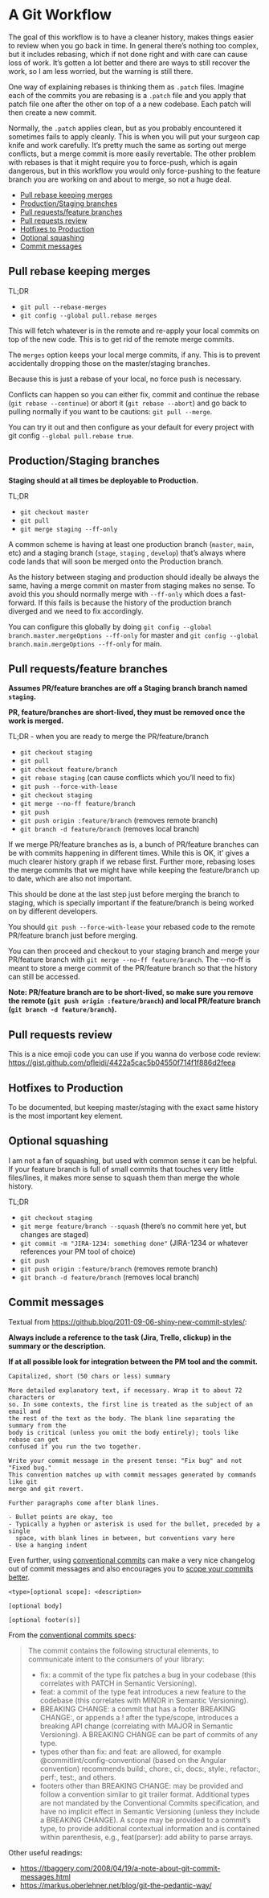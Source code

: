 # A Git Workflow

The goal of this workflow is to have a cleaner history, makes things easier to
review when you go back in time. In general there’s nothing too complex, but it
includes rebasing, which if not done right and with care can cause loss of work.
It’s gotten a lot better and there are ways to still recover the work, so I am
less worried, but the warning is still there.

One way of explaining rebases is thinking them as `.patch` files. Imagine each
of the commits you are rebasing is a `.patch` file and you apply that patch file
one after the other on top of a a new codebase. Each patch will then create a
new commit.

Normally, the `.patch` applies clean, but as you probably encountered it
sometimes fails to apply cleanly. This is when you will put your surgeon cap
knife and work carefully. It’s pretty much the same as sorting out merge
conflicts, but a merge commit is more easily revertable. The other problem with
rebases is that it might require you to force-push, which is again dangerous,
but in this workflow you would only force-pushing to the feature branch you are
working on and about to merge, so not a huge deal.

<!-- toc -->

- [Pull rebase keeping merges](#pull-rebase-keeping-merges)
- [Production/Staging branches](#productionstaging-branches)
- [Pull requests/feature branches](#pull-requestsfeature-branches)
- [Pull requests review](#pull-requests-review)
- [Hotfixes to Production](#hotfixes-to-production)
- [Optional squashing](#optional-squashing)
- [Commit messages](#commit-messages)

<!-- tocstop -->

## Pull rebase keeping merges

TL;DR

- `git pull --rebase-merges`
- `git config --global pull.rebase merges`

This will fetch whatever is in the remote and re-apply your local commits on top
of the new code. This is to get rid of the remote merge commits.

The `merges` option keeps your local merge commits, if any. This is to prevent
accidentally dropping those on the master/staging branches.

Because this is just a rebase of your local, no force push is necessary.

Conflicts can happen so you can either fix, commit and continue the rebase
(`git rebase --continue`) or abort it (`git rebase --abort`) and go back to
pulling normally if you want to be cautions: `git pull --merge`.

You can try it out and then configure as your default for every project with git
config `--global pull.rebase true`.

## Production/Staging branches

**Staging should at all times be deployable to Production.**

TL;DR

- `git checkout master`
- `git pull`
- `git merge staging --ff-only`

A common scheme is having at least one production branch (`master`, `main`, etc)
and a staging branch (`stage`, `staging` , `develop`) that’s always where code
lands that will soon be merged onto the Production branch.

As the history between staging and production should ideally be always the same,
having a merge commit on master from staging makes no sense. To avoid this you
should normally merge with `--ff-only` which does a fast-forward. If this fails
is because the history of the production branch diverged and we need to fix
accordingly.

You can configure this globally by doing
`git config --global branch.master.mergeOptions --ff-only` for master and
`git config --global branch.main.mergeOptions --ff-only` for main.

## Pull requests/feature branches

**Assumes PR/feature branches are off a Staging branch branch named `staging`.**

**PR, feature/branches are short-lived, they must be removed once the work is
merged.**

TL;DR - when you are ready to merge the PR/feature/branch

- `git checkout staging`
- `git pull`
- `git checkout feature/branch`
- `git rebase staging` (can cause conflicts which you’ll need to fix)
- `git push --force-with-lease`
- `git checkout staging`
- `git merge --no-ff feature/branch`
- `git push`
- `git push origin :feature/branch` (removes remote branch)
- `git branch -d feature/branch` (removes local branch)

If we merge PR/feature branches as is, a bunch of PR/feature branches can be
with commits happening in different times. While this is OK, it' gives a much
clearer history graph if we rebase first. Further more, rebasing loses the merge
commits that we might have while keeping the feature/branch up to date, which
are also not important.

This should be done at the last step just before merging the branch to staging,
which is specially important if the feature/branch is being worked on by
different developers.

You should `git push --force-with-lease` your rebased code to the remote
PR/feature branch just before merging.

You can then proceed and checkout to your staging branch and merge your
PR/feature branch with `git merge --no-ff feature/branch`. The --no-ff is meant
to store a merge commit of the PR/feature branch so that the history can still
be accessed.

**Note: PR/feature branch are to be short-lived, so make sure you remove the
remote (`git push origin :feature/branch`) and local PR/feature branch
(`git branch -d feature/branch`).**

## Pull requests review

This is a nice emoji code you can use if you wanna do verbose code review:
https://gist.github.com/pfleidi/4422a5cac5b04550f714f1f886d2feea

## Hotfixes to Production

To be documented, but keeping master/staging with the exact same history is the
most important key element.

## Optional squashing

I am not a fan of squashing, but used with common sense it can be helpful. If
your feature branch is full of small commits that touches very little
files/lines, it makes more sense to squash them than merge the whole history.

TL;DR

- `git checkout staging`
- `git merge feature/branch --squash` (there’s no commit here yet, but changes
  are staged)
- `git commit -m "JIRA-1234: something done"` (JIRA-1234 or whatever references
  your PM tool of choice)
- `git push`
- `git push origin :feature/branch` (removes remote branch)
- `git branch -d feature/branch` (removes local branch)

## Commit messages

Textual from https://github.blog/2011-09-06-shiny-new-commit-styles/:

**Always include a reference to the task (Jira, Trello, clickup) in the summary
or the description.**

**If at all possible look for integration between the PM tool and the commit.**

```
Capitalized, short (50 chars or less) summary

More detailed explanatory text, if necessary. Wrap it to about 72 characters or
so. In some contexts, the first line is treated as the subject of an email and
the rest of the text as the body. The blank line separating the summary from the
body is critical (unless you omit the body entirely); tools like rebase can get
confused if you run the two together.

Write your commit message in the present tense: "Fix bug" and not "Fixed bug."
This convention matches up with commit messages generated by commands like git
merge and git revert.

Further paragraphs come after blank lines.

- Bullet points are okay, too
- Typically a hyphen or asterisk is used for the bullet, preceded by a single
  space, with blank lines in between, but conventions vary here
- Use a hanging indent
```

Even further, using [conventional commits][cc] can make a very nice changelog
out of commit messages and also encourages you to
[scope your commits better][cc-scope].

```
<type>[optional scope]: <description>

[optional body]

[optional footer(s)]
```

From the [conventional commits specs][cc]:

> The commit contains the following structural elements, to communicate intent
> to the consumers of your library:
>
> - fix: a commit of the type fix patches a bug in your codebase (this
>   correlates with PATCH in Semantic Versioning).
> - feat: a commit of the type feat introduces a new feature to the codebase
>   (this correlates with MINOR in Semantic Versioning).
> - BREAKING CHANGE: a commit that has a footer BREAKING CHANGE:, or appends a !
>   after the type/scope, introduces a breaking API change (correlating with
>   MAJOR in Semantic Versioning). A BREAKING CHANGE can be part of commits of
>   any type.
> - types other than fix: and feat: are allowed, for example
>   @commitlint/config-conventional (based on the Angular convention) recommends
>   build:, chore:, ci:, docs:, style:, refactor:, perf:, test:, and others.
> - footers other than BREAKING CHANGE: <description> may be provided and follow
>   a convention similar to git trailer format. Additional types are not
>   mandated by the Conventional Commits specification, and have no implicit
>   effect in Semantic Versioning (unless they include a BREAKING CHANGE). A
>   scope may be provided to a commit’s type, to provide additional contextual
>   information and is contained within parenthesis, e.g., feat(parser): add
>   ability to parse arrays.

[cc]: https://www.conventionalcommits.org/
[cc-scope]: https://www.conventionalcommits.org/en/v1.0.0/#what-do-i-do-if-the-commit-conforms-to-more-than-one-of-the-commit-types

Other useful readings:

- https://tbaggery.com/2008/04/19/a-note-about-git-commit-messages.html
- https://markus.oberlehner.net/blog/git-the-pedantic-way/
